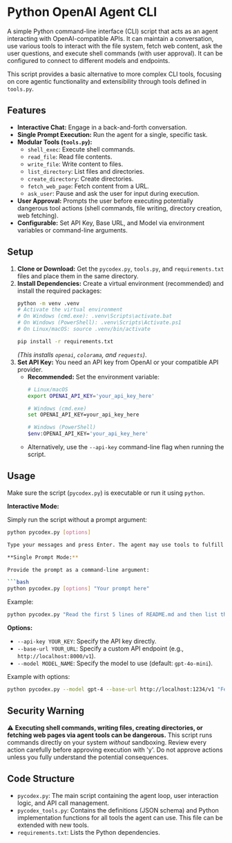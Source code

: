 # Python OpenAI Agent CLI

A simple Python command-line interface (CLI) script that acts as an agent interacting with OpenAI-compatible APIs. It can maintain a conversation, use various tools to interact with the file system, fetch web content, ask the user questions, and execute shell commands (with user approval). It can be configured to connect to different models and endpoints.

This script provides a basic alternative to more complex CLI tools, focusing on core agentic functionality and extensibility through tools defined in `tools.py`.

## Features

*   **Interactive Chat:** Engage in a back-and-forth conversation.
*   **Single Prompt Execution:** Run the agent for a single, specific task.
*   **Modular Tools (`tools.py`):**
    *   `shell_exec`: Execute shell commands.
    *   `read_file`: Read file contents.
    *   `write_file`: Write content to files.
    *   `list_directory`: List files and directories.
    *   `create_directory`: Create directories.
    *   `fetch_web_page`: Fetch content from a URL.
    *   `ask_user`: Pause and ask the user for input during execution.
*   **User Approval:** Prompts the user before executing potentially dangerous tool actions (shell commands, file writing, directory creation, web fetching).
*   **Configurable:** Set API Key, Base URL, and Model via environment variables or command-line arguments.

## Setup

1.  **Clone or Download:** Get the `pycodex.py`, `tools.py`, and `requirements.txt` files and place them in the same directory.
2.  **Install Dependencies:** Create a virtual environment (recommended) and install the required packages:
    ```bash
    python -m venv .venv
    # Activate the virtual environment
    # On Windows (cmd.exe): .venv\Scripts\activate.bat
    # On Windows (PowerShell): .venv\Scripts\Activate.ps1
    # On Linux/macOS: source .venv/bin/activate

    pip install -r requirements.txt
    ```
    *(This installs `openai`, `colorama`, and `requests`)*.
3.  **Set API Key:** You need an API key from OpenAI or your compatible API provider.
    *   **Recommended:** Set the environment variable:
        ```bash
        # Linux/macOS
        export OPENAI_API_KEY='your_api_key_here'

        # Windows (cmd.exe)
        set OPENAI_API_KEY=your_api_key_here

        # Windows (PowerShell)
        $env:OPENAI_API_KEY='your_api_key_here'
        ```
    *   Alternatively, use the `--api-key` command-line flag when running the script.

## Usage

Make sure the script (`pycodex.py`) is executable or run it using `python`.

**Interactive Mode:**

Simply run the script without a prompt argument:

```bash
python pycodex.py [options]

Type your messages and press Enter. The agent may use tools to fulfill your request, potentially asking for approval for certain actions. To exit, type `quit` or `exit`, or press `Ctrl+C`.

**Single Prompt Mode:**

Provide the prompt as a command-line argument:

```bash
python pycodex.py [options] "Your prompt here"
```

Example:
```bash
python pycodex.py "Read the first 5 lines of README.md and then list the files in the 'src' directory."
```

**Options:**

*   `--api-key YOUR_KEY`: Specify the API key directly.
*   `--base-url YOUR_URL`: Specify a custom API endpoint (e.g., `http://localhost:8000/v1`).
*   `--model MODEL_NAME`: Specify the model to use (default: `gpt-4o-mini`).

Example with options:
```bash
python pycodex.py --model gpt-4 --base-url http://localhost:1234/v1 "Fetch the content from https://example.com and summarize it."
```

## Security Warning

⚠️ **Executing shell commands, writing files, creating directories, or fetching web pages via agent tools can be dangerous.** This script runs commands directly on your system *without* sandboxing. Review every action carefully before approving execution with 'y'. Do not approve actions unless you fully understand the potential consequences.

## Code Structure

*   `pycodex.py`: The main script containing the agent loop, user interaction logic, and API call management.
*   `pycodex_tools.py`: Contains the definitions (JSON schema) and Python implementation functions for all tools the agent can use. This file can be extended with new tools.
*   `requirements.txt`: Lists the Python dependencies.
```